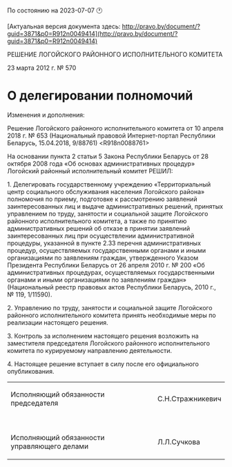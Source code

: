 По состоянию на 2023-07-07 &#x1F550;

[Актуальная версия документа здесь: http://pravo.by/document/?guid=3871&p0=R912n0049414](http://pravo.by/document/?guid=3871&p0=R912n0049414)

<p>РЕШЕНИЕ ЛОГОЙСКОГО РАЙОННОГО ИСПОЛНИТЕЛЬНОГО КОМИТЕТА</p>
<p>23 марта 2012 г. № 570</p>
<h1>О делегировании полномочий</h1>
<p>Изменения и дополнения:</p>
<p>Решение Логойского районного исполнительного комитета от 10 апреля 2018 г. № 653 (Национальный правовой Интернет-портал Республики Беларусь, 15.04.2018, 9/88761) &lt;R918n0088761&gt;</p>
<p></p>
<p>На основании пункта 2 статьи 5 Закона Республики Беларусь от 28 октября 2008 года «Об основах административных процедур» Логойский районный исполнительный комитет РЕШИЛ:</p>
<p>1. Делегировать государственному учреждению «Территориальный центр социального обслуживания населения Логойского района» полномочия по приему, подготовке к рассмотрению заявлений заинтересованных лиц и выдаче административных решений, принятых управлением по труду, занятости и социальной защите Логойского районного исполнительного комитета, а также по принятию административных решений об отказе в принятии заявлений заинтересованных лиц при осуществлении административной процедуры, указанной в пункте 2.33 перечня административных процедур, осуществляемых государственными органами и иными организациями по заявлениям граждан, утвержденного Указом Президента Республики Беларусь от 26 апреля 2010 г. № 200 «Об административных процедурах, осуществляемых государственными органами и иными организациями по заявлениям граждан» (Национальный реестр правовых актов Республики Беларусь, 2010 г., № 119, 1/11590).</p>
<p>2. Управлению по труду, занятости и социальной защите Логойского районного исполнительного комитета принять необходимые меры по реализации настоящего решения.</p>
<p>3. Контроль за исполнением настоящего решения возложить на заместителя председателя Логойского районного исполнительного комитета по курируемому направлению деятельности.</p>
<p>4. Настоящее решение вступает в силу после его официального опубликования.</p>
<p></p>
<table>
<tr>
<td><p>Исполняющий обязанности председателя</p></td>
<td><p>С.Н.Стражникевич</p></td>
</tr>
<tr>
<td><p></p></td>
<td><p></p></td>
</tr>
<tr>
<td><p>Исполняющий обязанности управляющего делами</p></td>
<td><p>Л.Л.Сучкова</p></td>
</tr>
</table>
<p></p>